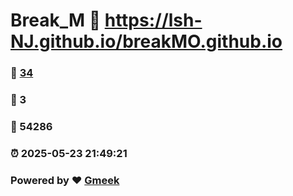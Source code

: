 # Break_M :link: https://lsh-NJ.github.io/breakMO.github.io 
### :page_facing_up: [34](https://lsh-NJ.github.io/breakMO.github.io/tag.html) 
### :speech_balloon: 3 
### :hibiscus: 54286 
### :alarm_clock: 2025-05-23 21:49:21 
### Powered by :heart: [Gmeek](https://github.com/Meekdai/Gmeek)
